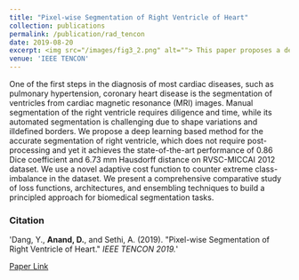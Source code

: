 ```yaml
---
title: "Pixel-wise Segmentation of Right Ventricle of Heart"
collection: publications
permalink: /publication/rad_tencon
date: 2019-08-20
excerpt: <img src="/images/fig3_2.png" alt=""> This paper proposes a deep learning based method for the accurate segmentation of right ventricle, which does not require post-processing and yet it achieves the state-of-the-art performance of 0.86 Dice coefficient and 6.73 mm Hausdorff distance on RVSC-MICCAI 2012 dataset.
venue: 'IEEE TENCON'
---
```

One of the first steps in the diagnosis of most cardiac diseases, such as pulmonary hypertension, coronary heart disease is the segmentation of ventricles from cardiac magnetic resonance (MRI) images. Manual segmentation of the right ventricle requires diligence and time, while its automated segmentation is challenging due to shape variations and illdefined
borders. We propose a deep learning based method for the accurate segmentation of right ventricle, which does not
require post-processing and yet it achieves the state-of-the-art performance of 0.86 Dice coefficient and 6.73 mm Hausdorff
distance on RVSC-MICCAI 2012 dataset. We use a novel adaptive cost function to counter extreme class-imbalance in the dataset.
We present a comprehensive comparative study of loss functions, architectures, and ensembling techniques to build a principled
approach for biomedical segmentation tasks.

### Citation 

'Dang, Y., <b>Anand, D.</b>, and Sethi, A. (2019). &quot;Pixel-wise Segmentation of Right Ventricle of Heart.&quot; <i>IEEE TENCON 2019.</i>'

[Paper Link](/images/rad_tencon.pdf "Radiology IEEE TENCON")
